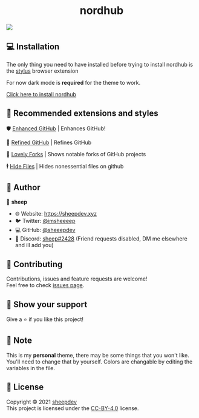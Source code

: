 <h1 align="center">nordhub</h1>

  <img src="https://socialify.git.ci/sheeepdev/nordhub/image?description=1&descriptionEditable=is%20a%20github%20theme%20based%20on%20the%20nord%20color%20scheme%20%F0%9F%8E%A8&font=Raleway&language=1&owner=1&theme=Dark" />

## 💻 Installation

The only thing you need to have installed before trying to install nordhub is the [stylus](https://github.com/openstyles/stylus) browser extension

For now dark mode is **required** for the theme to work.

[Click here to install nordhub](https://git.sheepdev.xyz/sheep/nordhub/raw/branch/main/nordhub.user.css)


## 🎨 Recommended extensions and styles


🛡️ [Enhanced GitHub](https://github.com/softvar/enhanced-github) | Enhances GitHub!

🌟 [Refined GitHub](https://33kk.github.io/uso-archive/?style=95280) | Refines GitHub

🍴 [Lovely Forks](https://github.com/musically-ut/lovely-forks) | Shows notable forks of GitHub projects

🕴️ [Hide Files](https://github.com/sindresorhus/hide-files-on-github) | Hides nonessential files on github


## 👤 Author

🐏 **sheep**

* 🌐 Website: https://sheepdev.xyz
* 🐦 Twitter: [@imsheeeep](https://twitter.com/imsheeeep)
* 💻 GitHub: [@sheeepdev](https://github.com/sheeepdev)
* 💬 Discord: [sheep#2428](https://discord.com/users/429303151598895106) (Friend requests disabled, DM me elsewhere and ill add you)

## 🤝 Contributing

Contributions, issues and feature requests are welcome!<br />Feel free to check [issues page](https://github.com/sheeepdev/nordhub/issues). 

## 🌟 Show your support

Give a ⭐️ if you like this project!

## 📝 Note

This is my **personal** theme, there may be some things that you won't like. You'll need to change that by yourself.
Colors are changable by editing the variables in the file.

## 📩 License

Copyright © 2021 [sheepdev](https://sheepdev.xyz/)<br />
This project is licensed under the [CC-BY-4.0](https://github.com/sheeepdev/nordhub/blob/main/LICENSE) license.
